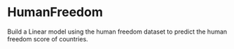 # HumanFreedom
Build a Linear model using the human freedom dataset to predict the human freedom score of countries.

